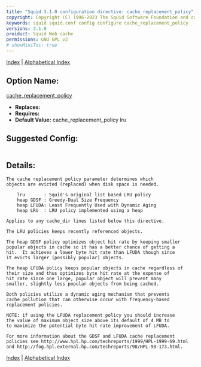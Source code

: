 ```yaml
---
title: "Squid 3.1.0 configuration directive: cache_replacement_policy"
copyright: Copyright (C) 1996-2023 The Squid Software Foundation and contributors
keywords: squid squid.conf config configure cache_replacement_policy
versions: 3.1.0
proiduct: Squid Web cache
permissions: GNU GPL v2
# showMiniToc: true
---
```

[Index](index#toc_cache_replacement_policy) | [Alphabetical Index](index_all#toc_cache_replacement_policy)

## Option Name:
[cache_replacement_policy](#cache_replacement_policy)
 * **Replaces:** 
 * **Requires:** 
 * **Default Value:** cache_replacement_policy lru


## Suggested Config:
```plaintext

```

## Details:

	The cache replacement policy parameter determines which
	objects are evicted (replaced) when disk space is needed.

	    lru       : Squid's original list based LRU policy
	    heap GDSF : Greedy-Dual Size Frequency
	    heap LFUDA: Least Frequently Used with Dynamic Aging
	    heap LRU  : LRU policy implemented using a heap

	Applies to any cache_dir lines listed below this directive.

	The LRU policies keeps recently referenced objects.

	The heap GDSF policy optimizes object hit rate by keeping smaller
	popular objects in cache so it has a better chance of getting a
	hit.  It achieves a lower byte hit rate than LFUDA though since
	it evicts larger (possibly popular) objects.

	The heap LFUDA policy keeps popular objects in cache regardless of
	their size and thus optimizes byte hit rate at the expense of
	hit rate since one large, popular object will prevent many
	smaller, slightly less popular objects from being cached.

	Both policies utilize a dynamic aging mechanism that prevents
	cache pollution that can otherwise occur with frequency-based
	replacement policies.

	NOTE: if using the LFUDA replacement policy you should increase
	the value of maximum_object_size above its default of 4 MB to
	to maximize the potential byte hit rate improvement of LFUDA.

	For more information about the GDSF and LFUDA cache replacement
	policies see http://www.hpl.hp.com/techreports/1999/HPL-1999-69.html
	and http://fog.hpl.external.hp.com/techreports/98/HPL-98-173.html.



[Index](index#toc_cache_replacement_policy) | [Alphabetical Index](index_all#toc_cache_replacement_policy)

